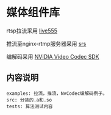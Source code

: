 # 媒体组件库
rtsp拉流采用 [live555](http://live555.com/)

推流至nginx-rtmp服务器采用 [srs](https://github.com/ossrs/srs/wiki/v3_CN_Home)

编解码采用 [NVIDIA Video Codec SDK](https://developer.nvidia.com/nvidia-video-codec-sdk)


## 内容说明 
```
examples: 拉流，推流，NvCodec编解码例子。
src: 分装的.a和.so
tests: 算法测试内容
```

